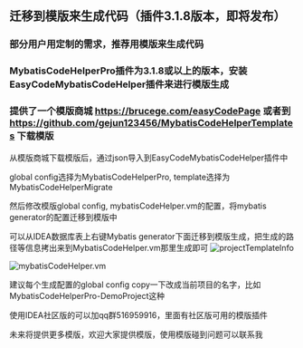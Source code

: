 ## 迁移到模版来生成代码（插件3.1.8版本，即将发布）

### 部分用户用定制的需求，推荐用模版来生成代码

### MybatisCodeHelperPro插件为3.1.8或以上的版本，安装EasyCodeMybatisCodeHelper插件来进行模版生成

### 提供了一个模版商城 https://brucege.com/easyCodePage 或者到 https://github.com/gejun123456/MybatisCodeHelperTemplates 下载模版

从模版商城下载模版后，通过json导入到EasyCodeMybatisCodeHelper插件中  

global config选择为MybatisCodeHelperPro, template选择为MybatisCodeHelperMigrate

然后修改模版global config, mybatisCodeHelper.vm的配置，将mybatis generator的配置迁移到模版中

可以从IDEA数据库表上右键Mybatis generator下面迁移到模版生成，把生成的路径等信息拷出来到MybatisCodeHelper.vm那里生成即可
![projectTemplateInfo](https://images.brucege.com/projectTemplateInfo.png)

![mybatisCodeHelper.vm](https://images.brucege.com/easyCodeMybatisCodeHelperGlobalConfig.png)

建议每个生成配置的global config copy一下改成当前项目的名字，比如MybatisCodeHelperPro-DemoProject这种

使用IDEA社区版的可以加qq群516959916，里面有社区版可用的模版插件

未来将提供更多模版，欢迎大家提供模版，使用模版碰到问题可以联系我



